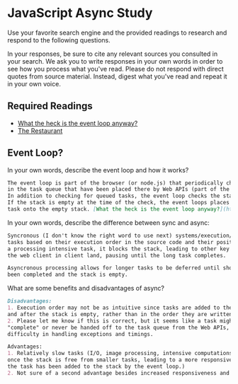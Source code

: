 # JavaScript Async Study

Use your favorite search engine and the provided readings to research and
respond to the following questions.

In your responses, be sure to cite any relevant sources you consulted in your
search. We ask you to write responses in your own words in order to see how you
process what you've read. Please do not respond with direct quotes from source
material. Instead, digest what you've read and repeat it in your own voice.

## Required Readings

-   [What the heck is the event loop anyway?](https://www.youtube.com/watch?v=8aGhZQkoFbQ)
-   [The Restaurant](https://www.codeschool.com/blog/2014/10/30/understanding-node-js/)

## Event Loop?

In your own words, describe the event loop and how it works?

```md
The event loop is part of the browser (or node.js) that periodically checks for tasks
in the task queue that have been placed there by Web APIs (part of the browser or node.js).
In addition to checking for queued tasks, the event loop checks the state of the stack.
If the stack is empty at the time of the check, the event loops places the first queued
task onto the empty stack. [What the heck is the event loop anyway?](https://www.youtube.com/watch?v=8aGhZQkoFbQ)
```

In your own words, describe the difference between sync and async:

```md
Syncronous (I don't know the right word to use next) systems/execution/processing? is the processing of
tasks based on their execution order in the source code and their position on the stack. If you have
a processing intensive task, it blocks the stack, leading to other key tasks, e.g., the rendering of
the web client in client land, pausing until the long task completes.

Asyncronous processing allows for longer tasks to be deferred until shorter tasks have
been completed and the stack is empty.
```

What are some benefits and disadvantages of async?

```md
Disadvantages:
1. Execution order may not be as intuitive since tasks are added to the stack after completion
and after the stack is empty, rather than in the order they are written in the source code.
2. Please let me know if this is correct, but it seems like a task might get "lost" or never
"complete" or never be handed off to the task queue from the Web APIs, leading to more
difficulty in handling exceptions and timings.

Advantages:
1. Relatively slow tasks (I/O, image processing, intensive computations) are allowed to load
once the stack is free from smaller tasks, leading to a more responsive system (at least until
the task has been added to the stack by the event loop.)
2. Not sure of a second advantage besides increased responsiveness and performance. I would appreciate input here.
```
